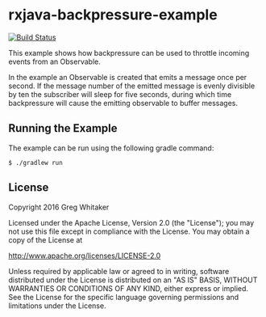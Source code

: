 # rxjava-backpressure-example
[![Build Status](https://travis-ci.org/gregwhitaker/rxjava-backpressure-example.svg?branch=master)](https://travis-ci.org/gregwhitaker/rxjava-backpressure-example)

This example shows how backpressure can be used to throttle incoming events from an Observable.

In the example an Observable is created that emits a message once per second.  If the message number of the emitted 
message is evenly divisible by ten the subscriber will sleep for five seconds, during which time backpressure will cause
the emitting observable to buffer messages.

## Running the Example
The example can be run using the following gradle command:

```
$ ./gradlew run
```

## License
Copyright 2016 Greg Whitaker

Licensed under the Apache License, Version 2.0 (the "License"); you may not use this file except in compliance with the License. You may obtain a copy of the License at

http://www.apache.org/licenses/LICENSE-2.0

Unless required by applicable law or agreed to in writing, software distributed under the License is distributed on an "AS IS" BASIS, WITHOUT WARRANTIES OR CONDITIONS OF ANY KIND, either express or implied. See the License for the specific language governing permissions and limitations under the License.
